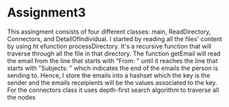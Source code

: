 # Assignment3

This assingment consists of four different classes: main, ReadDirectory, Connectors, and DetailOfIndividual.
I started by reading all the files' content by using ht efunction processDirectory. It's a recursive function that will traverse
through all the file in that directory. 
The function getEmail will read the email from the line that starts with "From: " until it reaches the line that starts with
"Subjects: " which indicates the end of the emails the person is sending to. 
Hence, I store the emails into a hashset which the key is the sender and the emails receipients will be the values associated 
to the key.
For the connectors class it uses depth-first search algorithm to traverse all the nodes
